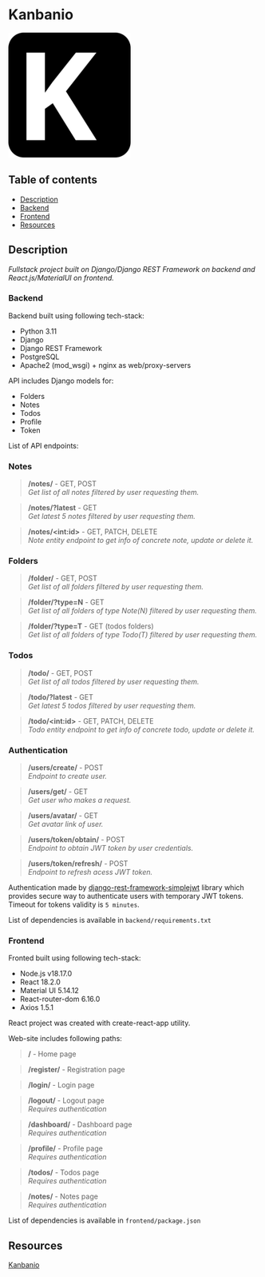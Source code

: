 # Kanbanio

<a href="https://kanban-app-seventhfret-60e745ee43cf108070184e613a445975d2c208cb.gitlab.io">
    <img src="./frontend/src/logo.svg" height="250" alt="Kanbanio logo">
</a>

## Table of contents

- [Description](#description)
- [Backend](#backend)
- [Frontend](#frontend)
- [Resources](#resources)


## Description

*Fullstack project built on Django/Django REST Framework on backend and React.js/MaterialUI on frontend.*

### Backend

Backend built using following tech-stack:
- Python 3.11
- Django
- Django REST Framework
- PostgreSQL
- Apache2 (mod_wsgi) + nginx as web/proxy-servers


API includes Django models for: 
+ Folders
+ Notes
+ Todos
+ Profile
+ Token

List of API endpoints:

### Notes
> **/notes/** - GET, POST \
> *Get list of all notes filtered by user requesting them.*

> **/notes/?latest** - GET \
*Get latest 5 notes filtered by user requesting them.*

> **/notes/\<int:id\>** - GET, PATCH, DELETE \
> *Note entity endpoint to get info of concrete note, update or delete it.*

### Folders

> **/folder/** - GET, POST \
> *Get list of all folders filtered by user requesting them.*

> **/folder/?type=N** - GET \
> *Get list of all folders of type Note(N) filtered by user requesting them.*

> **/folder/?type=T** - GET (todos folders) \
> *Get list of all folders of type Todo(T) filtered by user requesting them.*

### Todos

> **/todo/** - GET, POST \
> *Get list of all todos filtered by user requesting them.*

> **/todo/?latest** - GET \
> *Get latest 5 todos filtered by user requesting them.*

> **/todo/\<int:id\>** - GET, PATCH, DELETE \
> *Todo entity endpoint to get info of concrete todo, update or delete it.*

### Authentication

> **/users/create/** - POST \
> *Endpoint to create user.*

> **/users/get/** - GET \
> *Get user who makes a request.*

> **/users/avatar/** - GET \
> *Get avatar link of user.*

> **/users/token/obtain/** - POST \
> *Endpoint to obtain JWT token by user credentials.*

> **/users/token/refresh/** - POST \
> *Endpoint to refresh acess JWT token.*


Authentication made by [django-rest-framework-simplejwt](https://django-rest-framework-simplejwt.readthedocs.io/en/latest/) library which provides secure way to authenticate users with temporary JWT tokens. Timeout for tokens validity is `5 minutes`.

List of dependencies is available in `backend/requirements.txt`

### Frontend

Fronted built using following tech-stack:
- Node.js v18.17.0
- React 18.2.0
- Material UI 5.14.12
- React-router-dom 6.16.0
- Axios 1.5.1

React project was created with create-react-app utility.

Web-site includes following paths:

> **/** - Home page

> **/register/** - Registration page

> **/login/** - Login page

> **/logout/** - Logout page \
> *Requires authentication*

> **/dashboard/** - Dashboard page \
> *Requires authentication*

> **/profile/** - Profile page \
> *Requires authentication*

> **/todos/** - Todos page \
> *Requires authentication*

> **/notes/** - Notes page \
> *Requires authentication*

List of dependencies is available in `frontend/package.json`

## Resources

[Kanbanio](https://kanban-app-seventhfret-60e745ee43cf108070184e613a445975d2c208cb.gitlab.io)


